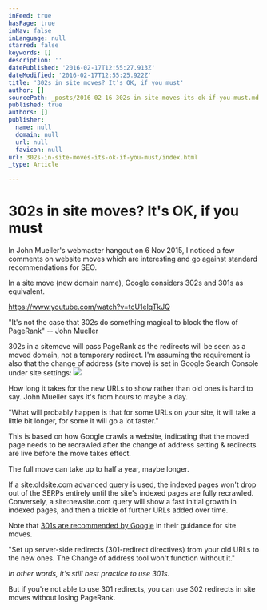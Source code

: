 ```yaml
---
inFeed: true
hasPage: true
inNav: false
inLanguage: null
starred: false
keywords: []
description: ''
datePublished: '2016-02-17T12:55:27.913Z'
dateModified: '2016-02-17T12:55:25.922Z'
title: '302s in site moves? It’s OK, if you must'
author: []
sourcePath: _posts/2016-02-16-302s-in-site-moves-its-ok-if-you-must.md
published: true
authors: []
publisher:
  name: null
  domain: null
  url: null
  favicon: null
url: 302s-in-site-moves-its-ok-if-you-must/index.html
_type: Article

---
```

# 302s in site moves? It's OK, if you must

In John Mueller's webmaster hangout on 6 Nov 2015, I noticed a few comments on website moves which are interesting and go against standard recommendations for SEO.

In a site move (new domain name), Google considers 302s and 301s as equivalent.

https://www.youtube.com/watch?v=tcU1elqTkJQ

"It's not the case that 302s do something magical to block the flow of PageRank" -- John Mueller

302s in a sitemove will pass PageRank as the redirects will be seen as a moved domain, not a temporary redirect. I'm assuming the requirement is also that the change of address (site move) is set in Google Search Console under site settings:
![](https://s3-us-west-2.amazonaws.com/the-grid-img/p/6ed221d9a2e0137f3cc35bc98e9d6c93b0958bcc.jpg)

How long it takes for the new URLs to show rather than old ones is hard to say. John Mueller says it's from hours to maybe a day.

"What will probably happen is that for some URLs on your site, it will take a little bit longer, for some it will go a lot faster."

This is based on how Google crawls a website, indicating that the moved page needs to be recrawled after the change of address setting & redirects are live before the move takes effect.

The full move can take up to half a year, maybe longer.

If a site:oldsite.com advanced query is used, the indexed pages won't drop out of the SERPs entirely until the site's indexed pages are fully recrawled. Conversely, a site:newsite.com query will show a fast initial growth in indexed pages, and then a trickle of further URLs added over time.

Note that [301s are recommended by Google][0] in their guidance for site moves.

"Set up server-side redirects (301-redirect directives) from your old URLs to the new ones. The Change of address tool won't function without it."

_In other words, it's still best practice to use 301s._

But if you're not able to use 301 redirects, you can use 302 redirects in site moves without losing PageRank.

[0]: https://support.google.com/webmasters/answer/6033086?hl=en&ref_topic=6033084